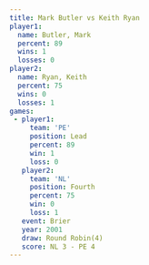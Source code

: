 ```yaml
---
title: Mark Butler vs Keith Ryan
player1:            
  name: Butler, Mark
  percent: 89       
  wins: 1           
  losses: 0         
player2:            
  name: Ryan, Keith 
  percent: 75       
  wins: 0           
  losses: 1         
games:
 - player1:        
     team: 'PE'    
     position: Lead
     percent: 89   
     win: 1        
     loss: 0       
   player2:          
     team: 'NL'      
     position: Fourth
     percent: 75     
     win: 0          
     loss: 1         
   event: Brier        
   year: 2001          
   draw: Round Robin(4)
   score: NL 3 - PE 4  
---
```

